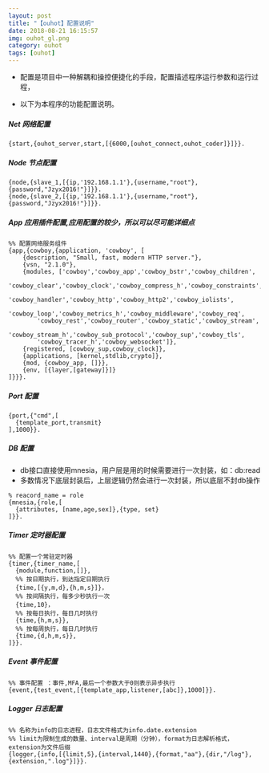 ```yaml
---
layout: post
title: "【ouhot】配置说明"
date: 2018-08-21 16:15:57
img: ouhot_gl.png
category: ouhot
tags: [ouhot]
---
```


- 配置是项目中一种解耦和操控便捷化的手段，配置描述程序运行参数和运行过程，

- 以下为本程序的功能配置说明。
&nbsp;

##### Net 网络配置
```
{start,{ouhot_server,start,[{6000,[ouhot_connect,ouhot_coder]}]}}.
```
##### Node 节点配置
```
{node,{slave_1,[{ip,'192.168.1.1'},{username,"root"},{password,"Jzyx2016!"}]}}.
{node,{slave_2,[{ip,'192.168.1.1'},{username,"root"},{password,"Jzyx2016!"}]}}.
```
##### App 应用插件配置,应用配置的较少，所以可以尽可能详细点
```
%% 配置网络服务组件
{app,{cowboy,{application, 'cowboy', [
    {description, "Small, fast, modern HTTP server."},
    {vsn, "2.1.0"},
    {modules, ['cowboy','cowboy_app','cowboy_bstr','cowboy_children',
        'cowboy_clear','cowboy_clock','cowboy_compress_h','cowboy_constraints',
        'cowboy_handler','cowboy_http','cowboy_http2','cowboy_iolists',
        'cowboy_loop','cowboy_metrics_h','cowboy_middleware','cowboy_req',
        'cowboy_rest','cowboy_router','cowboy_static','cowboy_stream',
        'cowboy_stream_h','cowboy_sub_protocol','cowboy_sup','cowboy_tls',
        'cowboy_tracer_h','cowboy_websocket']},
    {registered, [cowboy_sup,cowboy_clock]},
    {applications, [kernel,stdlib,crypto]},
    {mod, {cowboy_app, []}},
    {env, [{layer,[gateway]}]}
]}}}.
```
##### Port 配置
```
{port,{"cmd",[
  {template_port,transmit}
],1000}}.
```
##### DB 配置
* db接口直接使用mnesia，用户层是用的时候需要进行一次封装，如：db:read
* 多数情况下底层封装后，上层逻辑仍然会进行一次封装，所以底层不封db操作
```
% reacord_name = role
{mnesia,{role,[
  {attributes, [name,age,sex]},{type, set}
]}}.
```

##### Timer 定时器配置
```
%% 配置一个常驻定时器
{timer,{timer_name,[
  {module,function,[]},
  %% 按日期执行，到达指定日期执行
  {time,[{y,m,d},{h,m,s}]}，
  %% 按间隔执行，每多少秒执行一次
  {time,10}，
  %% 按每日执行，每日几时执行
  {time,{h,m,s}},
  %% 按每周执行，每日几时执行
  {time,{d,h,m,s}},
]}}.
```

##### Event 事件配置
```
%% 事件配置 ：事件,MFA,最后一个参数大于0则表示异步执行
{event,{test_event,[{template_app,listener,[abc]},1000]}}.
```

##### Logger 日志配置
```
%% 名称为info的日志进程，日志文件格式为info.date.extension
%% limit为限制生成的数量、interval是周期（分钟），format为日志解析格式，extension为文件后缀
{logger,{info,[{limit,5},{interval,1440},{format,"aa"},{dir,"/log"},{extension,".log"}]}}.
```
